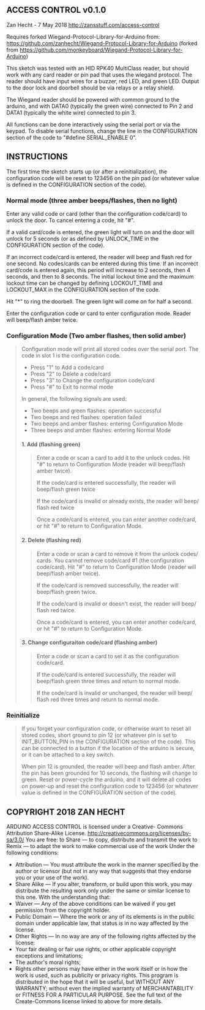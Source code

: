 ## ACCESS CONTROL v0.1.0
Zan Hecht - 7 May 2018
http://zansstuff.com/access-control

Requires forked Wiegand-Protocol-Library-for-Arduino from:
https://github.com/zanhecht/Wiegand-Protocol-Library-for-Arduino
(forked from https://github.com/monkeyboard/Wiegand-Protocol-Library-for-Arduino)

This sketch was tested with an HID RPK40 MultiClass reader, but should
work with any card reader or pin pad that uses the wiegand protocol.
The reader should have input wires for a buzzer, red LED, and green LED.
Output to the door lock and doorbell should be via relays or a relay
shield.

The Wiegand reader should be powered with common ground to the arduino,
and with DATA0 (typically the green wire) connected to Pin 2 and DATA1
(typically the white wire) connected to pin 3.

All functions can be done interactively using the serial port or via
the keypad. To disable serial functions, change the line in the
CONFIGURATION section of the code to "#define SERIAL_ENABLE 0".

## INSTRUCTIONS

The first time the sketch starts up (or after a reinitialization),
the configuration code will be reset to 123456 on the pin pad (or
whatever value is defined in the CONFIGURATION section of the code).

### Normal mode (three amber beeps/flashes, then no light)
Enter any valid code or card (other than the configuration code/card)
to unlock the door. To cancel entering a code, hit "#".

If a valid card/code is entered, the green light will turn on and the
door will unlock for 5 seconds (or as defined by UNLOCK_TIME in the
CONFIGURATION section of the code).

If an incorrect code/card is entered, the reader will beep and flash
red for one second. No codes/cards can be entered during this time. If
an incorrect card/code is entered again, this period will increase to 2
seconds, then 4 seconds, and then to 8 seconds. The initial lockout time
and the maximum lockout time can be changed by defining LOCKOUT_TIME and 
LOCKOUT_MAX in the CONFIGURATION section of the code.

Hit "*" to ring the doorbell. The green light will come on for half a
second.

Enter the configuration code or card to enter configuration mode.
Reader will beep/flash amber twice.

### Configuration Mode (Two amber flashes, then solid amber)

> Configuration mode will print all stored codes over the serial port.
> The code in slot 1 is the configuration code.
> 
> * Press "1" to Add a code/card
> * Press "2" to Delete a code/card
> * Press "3" to Change the configuration code/card
> * Press "#" to Exit to normal mode
> 
> In general, the following signals are used:
> * Two beeps and green flashes: operation successful
> * Two beeps and red flashes: operation failed
> * Two beeps and amber flashes: entering Configuration Mode
> * Three beeps and amber flashes: entering Normal Mode
> 
> #### 1. Add (flashing green)
>
> > Enter a code or scan a card to add it to the unlock codes. Hit "#"
> > to return to Configuration Mode (reader will beep/flash amber
> > twice).
> > 
> > If the code/card is entered successfully, the reader will beep/flash
> > green twice
> >
> > If the code/card is invalid or already exists, the reader will beep/
> > flash red twice
> > 
> > Once a code/card is entered, you can enter another code/card, or hit
> > "#" to return to Configuration Mode.
> 
> #### 2. Delete (flashing red)
> 
> > Enter a code or scan a card to remove it from the unlock codes/
> > cards. You cannot remove code/card #1 (the configuration code/card).
> > Hit "#" to return to Configuration Mode (reader will beep/flash amber
> > twice).
> > 
> > If the code/card is removed successfully, the reader will beep/flash
> > green twice.
> > 
> > If the code/card is invalid or doesn't exist, the reader will beep/
> > flash red twice.
> > 
> > Once a code/card is entered, you can enter another code/card, or hit
> > "#" to return to Configuration Mode.
> 
> #### 3. Change configuraiton code/card (flashing amber)
>
> > Enter a code or scan a card to set it as the configuration code/card.
> > 
> > If the code/card is entered successfully, the reader will beep/flash
> > green three times and return to normal mode.
> >
> > If the code/card is invalid or unchanged, the reader will beep/
> > flash red three times and return to normal mode.

### Reinitialize
 
> If you forget your configuration code, or otherwise want to reset all
> stored codes, short ground to pin 12 (or whatever pin is set to
> INIT_BUTTON_PIN in the CONFIGURATION section of the code). This can be
> connected to a button if the location of the arduino is secure, or it
> can be attached to a key switch.
> 
> When pin 12 is grounded, the reader will beep and flash amber. After
> the pin has been grounded for 10 seconds, the flashing will change to
> green. Reset or power-cycle the arduino, and it will delete all codes
> on power-up and reset the configuration code to 123456 (or whatever
> value is defined in the CONFIGURATION section of the code).

## COPYRIGHT 2018 ZAN HECHT
ARDUINO ACCESS CONTROL is licensed under a Creative-
Commons Attribution Share-Alike License.
http://creativecommons.org/licenses/by-sa/3.0/
You are free:
to Share — to copy, distribute and transmit the work
to Remix — to adapt the work
to make commercial use of the work
Under the following conditions:
* Attribution — You must attribute the work in the manner specified
by the author or licensor (but not in any way that suggests that
they endorse you or your use of the work).
* Share Alike — If you alter, transform, or build upon this work,
you may distribute the resulting work only under the same or similar
license to this one.
With the understanding that:
* Waiver — Any of the above conditions can be waived if you get
permission from the copyright holder.
* Public Domain — Where the work or any of its elements is in the
public domain under applicable law, that status is in no way
affected by the license.
* Other Rights — In no way are any of the following rights affected
by the license:
* Your fair dealing or fair use rights, or other applicable
copyright exceptions and limitations;
* The author's moral rights;
* Rights other persons may have either in the work itself or in
how the work is used, such as publicity or privacy rights.
This program is distributed in the hope that it will be useful,
but WITHOUT ANY WARRANTY; without even the implied warranty of
MERCHANTABILITY or FITNESS FOR A PARTICULAR PURPOSE. See the full
text of the Create-Commons license linked to above for more details.
